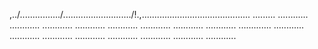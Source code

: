 ,../................/.........................../!.,........................................... .........
............
............
............
............
............
............
............
............
.............
............
............
............
............
............
............
............
............



